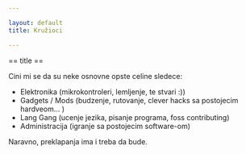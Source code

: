```yaml
---

layout: default
title: Kružioci

---
```


== title ==

Cini mi se da su neke osnovne opste celine sledece:

* Elektronika (mikrokontroleri, lemljenje, te stvari :))
* Gadgets / Mods (budzenje, rutovanje, clever hacks sa postojecim hardveom... )
* Lang Gang (ucenje jezika, pisanje programa, foss contributing)
* Administracija (igranje sa postojecim software-om)

Naravno, preklapanja ima i treba da bude.

